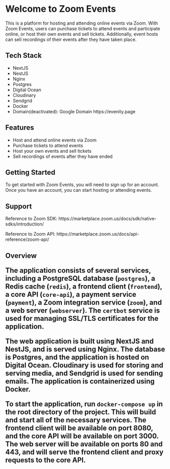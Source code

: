 <html>
  <body>
    <h1>Welcome to Zoom Events</h1>
    <p>This is a platform for hosting and attending online events via Zoom. With Zoom Events, users can purchase tickets to attend events and participate online, or host their own events and sell tickets. Additionally, event hosts can sell recordings of their events after they have taken place.</p>
    <h2>Tech Stack</h2>
    <ul>
      <li>NextJS</li>
      <li>NestJS</li>
      <li>Nginx</li>
      <li>Postgres</li>
      <li>Digital Ocean</li>
      <li>Cloudinary</li>
      <li>Sendgrid</li>
      <li>Docker</li>
      <li> Domain(deactivated): Google Domain https://evenity.page </li>
    </ul>
    <h2>Features</h2>
    <ul>
      <li>Host and attend online events via Zoom</li>
      <li>Purchase tickets to attend events</li>
      <li>Host your own events and sell tickets</li>
      <li>Sell recordings of events after they have ended</li>
    </ul>
    <h2>Getting Started</h2>
    <p>To get started with Zoom Events, you will need to sign up for an account. Once you have an account, you can start hosting or attending events.</p>
    <h2>Support</h2>
    <p>Reference to Zoom SDK: <link>https://marketplace.zoom.us/docs/sdk/native-sdks/introduction/</link></p> 
    <p>Reference to Zoom API: <link>https://marketplace.zoom.us/docs/api-reference/zoom-api/</link></p> 
    <h2>Overview</ht>
       <p>The application consists of several services, including a PostgreSQL database (<code>postgres</code>), a Redis cache (<code>redis</code>), a frontend client (<code>frontend</code>), a core API (<code>core-api</code>), a payment service (<code>payment</code>), a Zoom integration service (<code>zoom</code>), and a web server (<code>webserver</code>). The <code>certbot</code> service is used for managing SSL/TLS certificates for the application.</p>
    <p>The web application is built using NextJS and NestJS, and is served using Nginx. The database is Postgres, and the application is hosted on Digital Ocean. Cloudinary is used for storing and serving media, and Sendgrid is used for sending emails. The application is containerized using Docker.</p>
    <p>To start the application, run <code>docker-compose up</code> in the root directory of the project. This will build and start all of the necessary services. The frontend client will be available on port 8080, and the core API will be available on port 3000. The web server will be available on ports 80 and 443, and will serve the frontend client and proxy requests to the core API.</p>
  </body>
</html>
